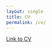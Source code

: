 ```yaml
---
layout: single
title: CV
permalink: /cv/
---
```


[Link to CV](files/cv_academic_09_2023_wohak.pdf)
